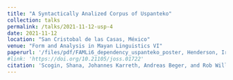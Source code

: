 ```yaml
---
title: "A Syntactically Analized Corpus of Uspanteko"
collection: talks
permalink: /talks/2021-11-12-usp-4
date: 2021-11-12
location: "San Cristobal de las Casas, México"
venue: "Form and Analysis in Mayan Linguistics VI"
paperurl: '/files/pdf/FAMLi6_dependency_uspanteko_poster, Henderson, Irizarry, Tyers.pdf'
#link: 'https://doi.org/10.21105/joss.01722'
citation: 'Scogin, Shana, Johannes Karreth, Andreas Beger, and Rob Williams. 2019. &quot;BayesPostEst: An R Package to Generate Postestimation Quantities for Bayesian MCMC Estimation.&quot; <i>Journal of Open Source Software</i> 4(42): 1722. doi:10.21105/joss.01722'
---
```


